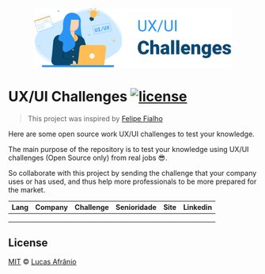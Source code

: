 <p align="center"><img src="./UXUI%20Challenge.png" alt="Challenge Accepted" width="400"></p>

# **UX/UI Challenges** [![license](https://img.shields.io/github/license/felipefialho/frontend-challenges.svg)](/license)

> This project was inspired by [Felipe Fialho](https://github.com/felipefialho/frontend-challenges)

Here are some open source work UX/UI challenges to test your knowledge.

The main purpose of the repository is to test your knowledge using UX/UI challenges (Open Source only) from real jobs 😎.

So collaborate with this project by sending the challenge that your company uses or has used, and thus help more professionals to be more prepared for the market.

| Lang | Company | Challenge | Senioridade | Site | Linkedin |
|:----:|:-------:|:---------:|:-----------:|:----:|:--------:|
|      |         |           |             |      |          |
|      |         |           |             |      |          |
|      |         |           |             |      |          |

## **License**

[MIT](/license) &copy; [Lucas Afrânio](https://www.linkedin.com/in/lucas-afranio/)